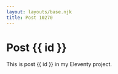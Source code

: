 ```yaml
---
layout: layouts/base.njk
title: Post 10270
---
```


# Post {{ id }}

This is post {{ id }} in my Eleventy project.
